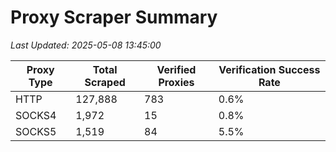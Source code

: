 # Proxy Scraper Summary

_Last Updated: 2025-05-08 13:45:00_

| Proxy Type | Total Scraped | Verified Proxies | Verification Success Rate |
|------------|--------------|------------------|--------------------------|
| HTTP | 127,888 | 783 | 0.6% |
| SOCKS4 | 1,972 | 15 | 0.8% |
| SOCKS5 | 1,519 | 84 | 5.5% |
